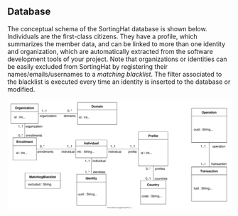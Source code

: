 ## Database

The conceptual schema of the SortingHat database is shown below. Individuals are the first-class citizens. They have a profile, which summarizes the member data, and can be linked to more than one identity and organization, which are automatically extracted from the software development tools of your project. Note that organizations or identities can be easily excluded from SortingHat by registering their names/emails/usernames to a _matching blacklist_. The filter associated to the blacklist is executed every time an identity is inserted to the database or modified.

![sh-database-diagram](sh-database-diagram.svg)
